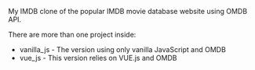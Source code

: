 My IMDB clone of the popular IMDB movie database website using OMDB API.

There are more than one project inside:

- vanilla_js - The version using only vanilla JavaScript and OMDB
- vue_js - This version relies on VUE.js and OMDB


